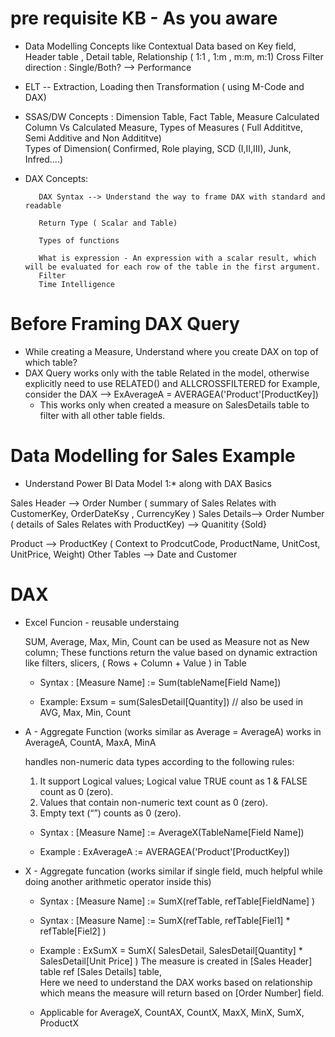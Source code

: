 # pre requisite KB - As you aware 

  * Data Modelling Concepts like 
             Contextual Data based on Key field, 
             Header table , 
             Detail table, 
             Relationship ( 1:1 , 1:m , m:m, m:1)
             Cross Filter direction : Single/Both? --> Performance

  * ELT -- Extraction, Loading then Transformation ( using M-Code and DAX)
  
  * SSAS/DW Concepts :
           Dimension Table,
           Fact Table,
           Measure
           Calculated Column Vs Calculated Measure,
           Types of Measures ( Full Addititve, Semi Additive and Non Addititve)   
           Types of Dimension( Confirmed, Role playing, SCD (I,II,III), Junk, Infred....) 
   
   * DAX Concepts:

            DAX Syntax --> Understand the way to frame DAX with standard and readable

            Return Type ( Scalar and Table)
            
            Types of functions
             
            What is expression - An expression with a scalar result, which will be evaluated for each row of the table in the first argument.
            Filter
            Time Intelligence

          
# Before Framing DAX Query

  * While creating a Measure, Understand where you create DAX on top of which table?
  * DAX Query works only with the table Related in the model, otherwise explicitly need to use RELATED() and ALLCROSSFILTERED
    for Example, consider the DAX --> ExAverageA = AVERAGEA('Product'[ProductKey])  
      * This works only when created a measure on SalesDetails table to filter with all other table fields.
   
# Data Modelling for Sales Example
 * Understand Power BI Data Model 1:* along with DAX Basics

Sales Header --> Order Number ( summary of Sales Relates with CustomerKey, OrderDateKsy , CurrencyKey )
Sales Details--> Order Number ( details of Sales Relates with ProductKey) --> Quanitity {Sold}

Product     --> ProductKey ( Context to ProdcutCode, ProductName, UnitCost, UnitPrice, Weight)
Other Tables --> Date and Customer

# DAX

* Excel Funcion - reusable understaing

	SUM, Average, Max, Min, Count can be used as Measure not as New column; 
	These functions return the value based on dynamic extraction like filters, slicers, ( Rows + Column + Value ) in Table
	
	* Syntax :
	[Measure Name] := Sum(tableName[Field Name])
	
	* Example:
	Exsum = sum(SalesDetail[Quantity]) // also be used in  AVG, Max, Min, Count

* A - Aggregate Function (works similar as Average = AverageA)
    works in AverageA, CountA, MaxA, MinA
    
    handles non-numeric data types according to the following rules:

    1. It support Logical values; Logical value TRUE count as 1 &  FALSE count as 0 (zero).
    2. Values that contain non-numeric text count as 0 (zero).
    3. Empty text (“”) counts as 0 (zero).

  * Syntax : [Measure Name] := AverageX(TableName[Field Name])

  * Example : ExAverageA := AVERAGEA('Product'[ProductKey])

* X - Aggregate funcation (works similar if single field, much helpful while doing another arithmetic operator inside this)

  * Syntax : [Measure Name] := SumX(refTable, refTable[FieldName] )
  * Syntax : [Measure Name] := SumX(refTable, refTable[Fiel1] * refTable[Fiel2]  )

  * Example : ExSumX = SumX( SalesDetail, SalesDetail[Quantity] * SalesDetail[Unit Price] ) 
              The measure is created in [Sales Header] table ref [Sales Details] table,  
              Here  we need to understand the DAX works based on relationship 
              which means the measure will return based on [Order Number] field.

  * Applicable for AverageX, CountAX, CountX, MaxX, MinX, SumX, ProductX             

